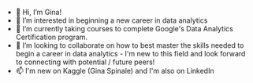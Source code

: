 - 👋 Hi, I’m Gina!
- 👀 I’m interested in beginning a new career in data analytics
- 🌱 I’m currently taking courses to complete Google's Data Analytics Certification program.
- 💞️ I’m looking to collaborate on how to best master the skills needed to begin a career in data analytics - I'm new to this field and look forward to connecting with potential / future peers!
- 📫 I'm new on Kaggle (Gina Spinale) and I'm also on LinkedIn

<!---
ginakspinale/ginakspinale is a ✨ special ✨ repository because its `README.md` (this file) appears on your GitHub profile.
You can click the Preview link to take a look at your changes.
--->
